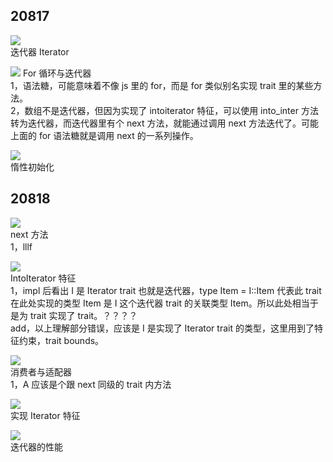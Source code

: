 ## 20817

![](./img/2022-08-17-19-57-03.png)  
迭代器 Iterator

![](./img/2022-08-18-10-34-42.png)
For 循环与迭代器  
1，语法糖，可能意味着不像 js 里的 for，而是 for 类似别名实现 trait 里的某些方法。  
2，数组不是迭代器，但因为实现了 intoiterator 特征，可以使用 into_inter 方法转为迭代器，而迭代器里有个 next 方法，就能通过调用 next 方法迭代了。可能上面的 for 语法糖就是调用 next 的一系列操作。

![](./img/2022-08-17-21-28-56.png)  
惰性初始化

## 20818

![](./img/2022-08-18-09-57-04.png)  
next 方法  
1，lllf

![](./img/2022-08-18-14-26-12.png)  
IntoIterator 特征  
1，impl 后看出 I 是 Iterator trait 也就是迭代器，type Item = I::Item 代表此 trait 在此处实现的类型 Item 是 I 这个迭代器 trait 的关联类型 Item。所以此处相当于是为 trait 实现了 trait。？？？？  
add，以上理解部分错误，应该是 I 是实现了 Iterator trait 的类型，这里用到了特征约束，trait bounds。

![](./img/2022-08-18-15-03-43.png)  
消费者与适配器  
1，A 应该是个跟 next 同级的 trait 内方法

![](./img/2022-08-18-15-14-49.png)  
实现 Iterator 特征

![](./img/2022-08-18-15-17-52.png)  
迭代器的性能
